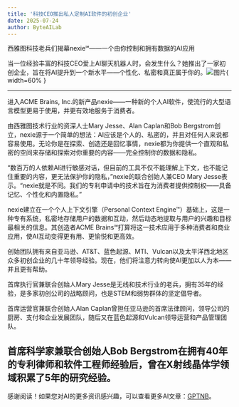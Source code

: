 ```yaml
---
title: '科技CEO推出私人定制AI软件的初创企业'
date: 2025-07-24
author: ByteAILab
---
```


西雅图科技老兵们揭幕nexie℠——一个由你控制和拥有数据的AI应用

当一位经验丰富的科技CEO爱上AI聊天机器人时，会发生什么？她推出了一家初创企业，旨在将AI提升到一个新水平——个性化、私密和真正属于你的。![图片](https://ai-techpark.com/wp-content/uploads/Tech-CEO.jpg){ width=60% }

---
进入ACME Brains, Inc.的新产品nexie——一种新的个人AI软件，使流行的大型语言模型更易于使用，并更有效地服务于消费者。

由西雅图技术行业的资深人士Mary Jesse、Alan Caplan和Bob Bergstrom创立，nexie源于一个简单的想法：AI应该是个人的、私密的，并且对任何人来说都容易使用。无论你是在探索、创造还是回忆事情，nexie都为你提供一个直观和私密的空间来存储和探索对你重要的内容——完全控制你的数据和隐私。

“数百万的人依赖AI进行敏感对话，但目前的工具不仅不能理解上下文，也不能记住重要的内容，更无法保护你的隐私，”nexie的联合创始人兼CEO Mary Jesse表示。“nexie就是不同。我们的专利申请中的技术旨在为消费者提供控制权——具备记忆、个性化和内置隐私。”

nexie建立在一个个人上下文引擎（Personal Context Engine™）基础上，这是一种专有系统，私密地存储用户的数据和互动，然后动态地提取与用户的兴趣和目标最相关的信息。其创造者ACME Brains℠打算将这一技术应用于多种消费者和商业应用，使AI互动变得更有用、更愉悦和更高效。

创始团队拥有来自亚马逊、AT&T、蓝色起源、MTI、Vulcan以及太平洋西北地区众多初创企业的几十年领导经验。现在，他们将注意力转向使AI更加以人为本——并且更有帮助。

首席执行官兼联合创始人Mary Jesse是无线和技术行业的老兵，拥有35年的经验，是多家初创公司的战略顾问，也是STEM和弱势群体的坚定倡导者。

首席运营官兼联合创始人Alan Caplan曾担任亚马逊的首席法律顾问，领导公司的厨房、支付和企业发展团队，随后又在蓝色起源和Vulcan领导运营和产品管理团队。

首席科学家兼联合创始人Bob Bergstrom在拥有40年的专利律师和软件工程师经验后，曾在X射线晶体学领域积累了5年的研究经验。
---
感谢阅读！如果您对AI的更多资讯感兴趣，可以查看更多AI文章：[GPTNB](https://gptnb.com)。